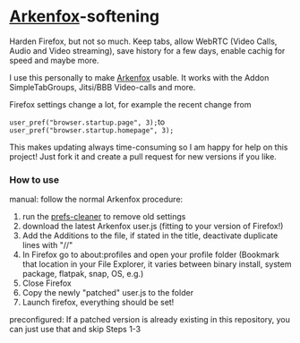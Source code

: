# [Arkenfox](https://github.com/arkenfox/user.js)-softening
Harden Firefox, but not so much. Keep tabs, allow WebRTC (Video Calls, Audio and Video streaming), save history for a few days, enable cachig for speed and maybe more.

I use this personally to make [Arkenfox](https://github.com/arkenfox/user.js) usable. It works with the Addon SimpleTabGroups, Jitsi/BBB Video-calls and more. 

Firefox settings change a lot, for example the recent change from

`user_pref("browser.startup.page", 3);`to  `user_pref("browser.startup.homepage", 3);`


This makes updating always time-consuming so I am happy for help on this project! Just fork it and create a pull request for new versions if you like.

### How to use
manual: follow the normal Arkenfox procedure:

1. run the [prefs-cleaner](https://github.com/arkenfox/user.js) to remove old settings
2. download the latest Arkenfox user.js (fitting to your version of Firefox!)
3. Add the Additions to the file, if stated in the title, deactivate duplicate lines with "//"
4. In Firefox go to about:profiles and open your profile folder (Bookmark that location in your File Explorer, it varies between binary install, system package, flatpak, snap, OS, e.g.)
5. Close Firefox
6. Copy the newly "patched" user.js to the folder
7. Launch firefox, everything should be set!

preconfigured: If a patched version is already existing in this repository, you can just use that and skip Steps 1-3
